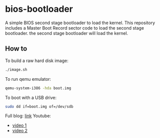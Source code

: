 # bios-bootloader

A simple BIOS second stage bootloader to load the kernel. This repository includes a Master Boot Record sector code to load the second stage bootloader. the second stage bootloader will load the kernel.

## How to

To build a raw hard disk image:

```bash
./image.sh
```

To run qemu emulator:

```bash
qemu-system-i386 -hda boot.img
```

To boot with a USB drive:

```bash
sudo dd if=boot.img of=/dev/sdb
```

Full blog: [link](https://embeddedos.github.io/posts/Build-A-x86-Bootloader-BIOS/)
Youtube:

- [video 1](https://youtu.be/1sme52DW9WU?si=tJ5ERuBouEvU4jiu)
- [video 2](https://youtu.be/bX4CIuBaejM?si=5bLUQEb1YZprP4YC)
